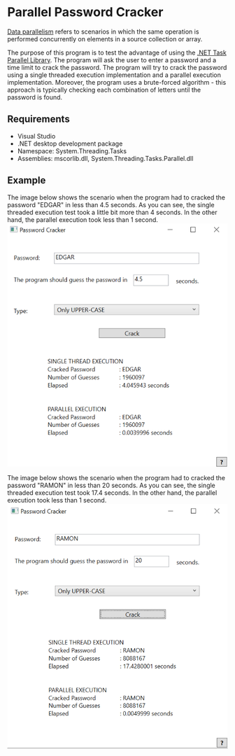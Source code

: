 # Parallel Password Cracker
[Data parallelism](https://docs.microsoft.com/en-us/dotnet/standard/parallel-programming/data-parallelism-task-parallel-library) refers to scenarios in which the same operation is performed concurrently on elements in a source collection or array.

The purpose of this program is to test the advantage of using the [.NET Task Parallel Library](https://docs.microsoft.com/en-us/dotnet/api/system.threading.tasks.parallel?view=net-5.0). The program will ask the user to enter a password and a time limit to crack the password. The program will try to crack the password using a single threaded execution implementation and a parallel execution implementation. Moreover, the program uses a brute-forced algorithm - this approach is typically checking each combination of letters until the password is found.


## Requirements
- Visual Studio
- .NET desktop development package
- Namespace: System.Threading.Tasks
- Assemblies: mscorlib.dll, System.Threading.Tasks.Parallel.dll

## Example
The image below shows the scenario when the program had to cracked the password "EDGAR" in less than 4.5 seconds. As you can see, the single threaded execution test took a little bit more than 4 seconds. In the other hand, the parallel execution took less than 1 second. 
![Example 1](https://github.com/edgarelias/ParallelPasswordCracker/blob/master/assets/example1.png)

The image below shows the scenario when the program had to cracked the password "RAMON" in less than 20 seconds. As you can see, the single threaded execution test took 17.4 seconds. In the other hand, the parallel execution took less than 1 second. 
![Example 2](https://github.com/edgarelias/ParallelPasswordCracker/blob/master/assets/example2.png)
